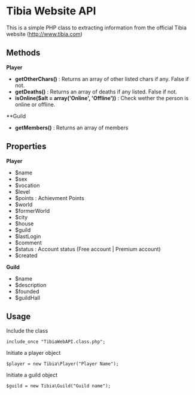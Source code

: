 Tibia Website API
====================

This is a simple PHP class to extracting information from the official Tibia website (http://www.tibia.com)

Methods
------------------
**Player**
- __getOtherChars()__ : Returns an array of other listed chars if any. False if not.
- __getDeaths()__ : Returns an array of deaths if any listed. False if not.
- __isOnline($alt = array('Online', 'Offline'))__ : Check wether the person is online or offline.

**Guild
- __getMembers()__ : Returns an array of members

Properties
-------------------
**Player**
- $name
- $sex
- $vocation
- $level
- $points : Achievment Points
- $world
- $formerWorld
- $city
- $house
- $guild
- $lastLogin
- $comment
- $status : Account status (Free account | Premium account)
- $created

**Guild**
- $name
- $description
- $founded
- $guildHall

Usage
----------------
Include the class

	include_once "TibiaWebAPI.class.php";

Initiate a player object

	$player = new Tibia\Player("Player Name");

Initiate a guild object

	$guild = new Tibia\Guild("Guild name");
